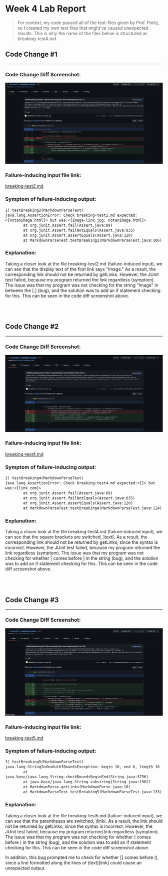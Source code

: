 # Week 4 Lab Report

>For context, my code passed all of the test-files given by Prof. Politz, so I created my own test files that might've caused unexpected results. This is why the name of the files below is structured as breaking-test#.md.

## Code Change #1
___
### Code Change Diff Screenshot:

![Image](ss1.png)


### Failure-inducing input file link:
[breaking-test2.md](https://github.com/akshatja1n/markdown-parse/blob/main/breaking-test2.md)

### Symptom of failure-inducing output:

```
1) testBreaking2(MarkdownParseTest)
java.lang.AssertionError: Check breaking-test2.md expected:<[notanimage.html]> but was:<[image-link.jpg, notanimage.html]>
        at org.junit.Assert.fail(Assert.java:89)
        at org.junit.Assert.failNotEquals(Assert.java:835)
        at org.junit.Assert.assertEquals(Assert.java:120)
        at MarkdownParseTest.testBreaking2(MarkdownParseTest.java:106)
```

### Explanation:
Taking a closer look at the file breaking-test2.md (failure-induced input), we can see that the display text of the first link says "Image." As a result, the corresponding link should not be returned by getLinks. However, the JUnit test failed, because my program returned the link regardless (symptom). The issue was that my program was not checking for the string "Image" in between the [ ] (bug), and the solution was to add an if statement checking for this. This can be seen in the code diff screenshot above.

<br>

<br>

## Code Change #2
___

### Code Change Diff Screenshot:

![Image](ss2.png)


### Failure-inducing input file link:
[breaking-test4.md](https://github.com/akshatja1n/markdown-parse/blob/main/breaking-test4.md)

### Symptom of failure-inducing output:

```
2) testBreaking4(MarkdownParseTest)
java.lang.AssertionError: Check breaking-test4.md expected:<[]> but was:<[link.com]>
        at org.junit.Assert.fail(Assert.java:89)
        at org.junit.Assert.failNotEquals(Assert.java:835)
        at org.junit.Assert.assertEquals(Assert.java:120)
        at MarkdownParseTest.testBreaking4(MarkdownParseTest.java:124)
```

### Explanation:
Taking a closer look at the file breaking-test4.md (failure-induced input), we can see that the square brackets are switched, ]text[. As a result, the corresponding link should not be returned by getLinks, since the syntax is incorrect. However, the JUnit test failed, because my program returned the link regardless (symptom). The issue was that my program was not checking for whether [ comes before ] in the string (bug), and the solution was to add an if statement checking for this. This can be seen in the code diff screenshot above.

<br>

<br>

## Code Change #3
___

### Code Change Diff Screenshot:

![Image](ss3.png)


### Failure-inducing input file link:
[breaking-test5.md](https://github.com/akshatja1n/markdown-parse/blob/main/breaking-test5.md)

### Symptom of failure-inducing output:

```
3) testBreaking5(MarkdownParseTest)
java.lang.StringIndexOutOfBoundsException: begin 16, end 6, length 16
        at java.base/java.lang.String.checkBoundsBeginEnd(String.java:3756)
        at java.base/java.lang.String.substring(String.java:1902)
        at MarkdownParse.getLinks(MarkdownParse.java:18)
        at MarkdownParseTest.testBreaking5(MarkdownParseTest.java:133)
```

### Explanation:
Taking a closer look at the file breaking-test5.md (failure-induced input), we can see that the parentheses are switched, )link(. As a result, the link should not be returned by getLinks, since the syntax is incorrect. However, the JUnit test failed, because my program returned link regardless (symptom). The issue was that my program was not checking for whether ( comes before ) in the string (bug), and the solution was to add an if statement checking for this. This can be seen in the code diff screenshot above.

In addition, this bug prompted me to check for whether [] comes before (), since a line formatted along the lines of (text)[link] could cause an unexpected output.
